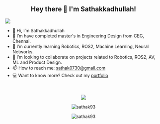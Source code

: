 <h2 align="center">Hey there 👋 I'm Sathakkadhullah!</h2>

![](https://visitor-badge.glitch.me/badge?page_id=sathak93.profileviews-badge)
<!--
**sathak93/sathak93** is a ✨ _special_ ✨ repository because its `README.md` (this file) appears on your GitHub profile.

Here are some ideas to get you started:

- 🔭 I’m currently working on ...
- 🌱 I’m currently learning ...
- 👯 I’m looking to collaborate on ...
- 🤔 I’m looking for help with ...
- 💬 Ask me about ...
- 📫 How to reach me: ...
- 😄 Pronouns: ...
- ⚡ Fun fact: ...
-->
- 👋 Hi, I’m Sathakkadhullah 
- 🔭 I’m have completed master's in Engineering Design from CEG, Chennai.
- 🌱 I’m currently learning Robotics, ROS2, Machine Learning, Neural Networks.
- 👯 I’m looking to collaborate on projects related to Robotics, ROS2, AV, ML and Product Design.
- 📫 How to reach me: sathak0730@gmail.com
- 💻 Want to know more? Check out my [portfolio](http://sathak93.github.io/)<br><br><br>


<p align="center">
  <a href="https://github.com/sathak93"><img align='Center' src="https://github-readme-stats.vercel.app/api?username=sathak93&show_icons=true"></a>
  <p align="center"><img align="center" src="https://github-readme-streak-stats.herokuapp.com/?user=sathak93" alt="sathak93" /></p>
</p>
 <p align="center"><img align="center" src="https://github-readme-stats.vercel.app/api/top-langs/?username=sathak93&layout=compact&show_icons=true" alt="sathak93" /></p>
</p>
